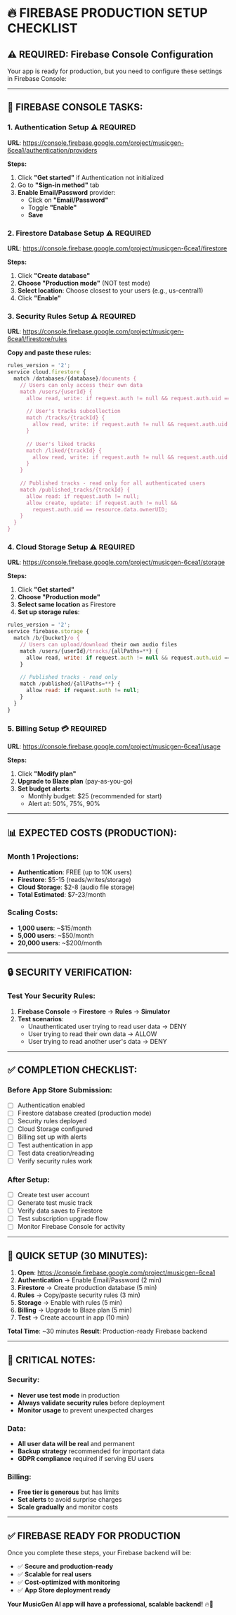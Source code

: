 # 🔥 FIREBASE PRODUCTION SETUP CHECKLIST

## **⚠️ REQUIRED: Firebase Console Configuration**

Your app is ready for production, but you need to configure these settings in Firebase Console:

---

## **🔧 FIREBASE CONSOLE TASKS:**

### **1. Authentication Setup** ⚠️ REQUIRED
**URL**: https://console.firebase.google.com/project/musicgen-6cea1/authentication/providers

**Steps:**
1. Click **"Get started"** if Authentication not initialized
2. Go to **"Sign-in method"** tab
3. **Enable Email/Password** provider:
   - Click on **"Email/Password"**
   - Toggle **"Enable"**
   - **Save**

### **2. Firestore Database Setup** ⚠️ REQUIRED
**URL**: https://console.firebase.google.com/project/musicgen-6cea1/firestore

**Steps:**
1. Click **"Create database"**
2. **Choose "Production mode"** (NOT test mode)
3. **Select location**: Choose closest to your users (e.g., us-central1)
4. Click **"Enable"**

### **3. Security Rules Setup** ⚠️ REQUIRED
**URL**: https://console.firebase.google.com/project/musicgen-6cea1/firestore/rules

**Copy and paste these rules:**

```javascript
rules_version = '2';
service cloud.firestore {
  match /databases/{database}/documents {
    // Users can only access their own data
    match /users/{userId} {
      allow read, write: if request.auth != null && request.auth.uid == userId;
      
      // User's tracks subcollection
      match /tracks/{trackId} {
        allow read, write: if request.auth != null && request.auth.uid == userId;
      }
      
      // User's liked tracks
      match /liked/{trackId} {
        allow read, write: if request.auth != null && request.auth.uid == userId;
      }
    }
    
    // Published tracks - read only for all authenticated users
    match /published_tracks/{trackId} {
      allow read: if request.auth != null;
      allow create, update: if request.auth != null && 
        request.auth.uid == resource.data.ownerUID;
    }
  }
}
```

### **4. Cloud Storage Setup** ⚠️ REQUIRED
**URL**: https://console.firebase.google.com/project/musicgen-6cea1/storage

**Steps:**
1. Click **"Get started"**
2. **Choose "Production mode"**
3. **Select same location** as Firestore
4. **Set up storage rules**:

```javascript
rules_version = '2';
service firebase.storage {
  match /b/{bucket}/o {
    // Users can upload/download their own audio files
    match /users/{userId}/tracks/{allPaths=**} {
      allow read, write: if request.auth != null && request.auth.uid == userId;
    }
    
    // Published tracks - read only
    match /published/{allPaths=**} {
      allow read: if request.auth != null;
    }
  }
}
```

### **5. Billing Setup** 💳 REQUIRED
**URL**: https://console.firebase.google.com/project/musicgen-6cea1/usage

**Steps:**
1. Click **"Modify plan"**
2. **Upgrade to Blaze plan** (pay-as-you-go)
3. **Set budget alerts**:
   - Monthly budget: $25 (recommended for start)
   - Alert at: 50%, 75%, 90%

---

## **📊 EXPECTED COSTS (PRODUCTION):**

### **Month 1 Projections:**
- **Authentication**: FREE (up to 10K users)
- **Firestore**: $5-15 (reads/writes/storage)
- **Cloud Storage**: $2-8 (audio file storage)
- **Total Estimated**: $7-23/month

### **Scaling Costs:**
- **1,000 users**: ~$15/month
- **5,000 users**: ~$50/month
- **20,000 users**: ~$200/month

---

## **🔒 SECURITY VERIFICATION:**

### **Test Your Security Rules:**
1. **Firebase Console** → **Firestore** → **Rules** → **Simulator**
2. **Test scenarios**:
   - Unauthenticated user trying to read user data → DENY
   - User trying to read their own data → ALLOW
   - User trying to read another user's data → DENY

---

## **✅ COMPLETION CHECKLIST:**

### **Before App Store Submission:**
- [ ] Authentication enabled
- [ ] Firestore database created (production mode)
- [ ] Security rules deployed
- [ ] Cloud Storage configured
- [ ] Billing set up with alerts
- [ ] Test authentication in app
- [ ] Test data creation/reading
- [ ] Verify security rules work

### **After Setup:**
- [ ] Create test user account
- [ ] Generate test music track
- [ ] Verify data saves to Firestore
- [ ] Test subscription upgrade flow
- [ ] Monitor Firebase Console for activity

---

## **🎯 QUICK SETUP (30 MINUTES):**

1. **Open**: https://console.firebase.google.com/project/musicgen-6cea1
2. **Authentication** → Enable Email/Password (2 min)
3. **Firestore** → Create production database (5 min)
4. **Rules** → Copy/paste security rules (3 min)
5. **Storage** → Enable with rules (5 min)
6. **Billing** → Upgrade to Blaze plan (5 min)
7. **Test** → Create account in app (10 min)

**Total Time**: ~30 minutes
**Result**: Production-ready Firebase backend

---

## **🚨 CRITICAL NOTES:**

### **Security:**
- **Never use test mode** in production
- **Always validate security rules** before deployment
- **Monitor usage** to prevent unexpected charges

### **Data:**
- **All user data will be real** and permanent
- **Backup strategy** recommended for important data
- **GDPR compliance** required if serving EU users

### **Billing:**
- **Free tier is generous** but has limits
- **Set alerts** to avoid surprise charges
- **Scale gradually** and monitor costs

---

## **✅ FIREBASE READY FOR PRODUCTION**

Once you complete these steps, your Firebase backend will be:
- ✅ **Secure and production-ready**
- ✅ **Scalable for real users**
- ✅ **Cost-optimized with monitoring**
- ✅ **App Store deployment ready**

**Your MusicGen AI app will have a professional, scalable backend!** 🔥🚀